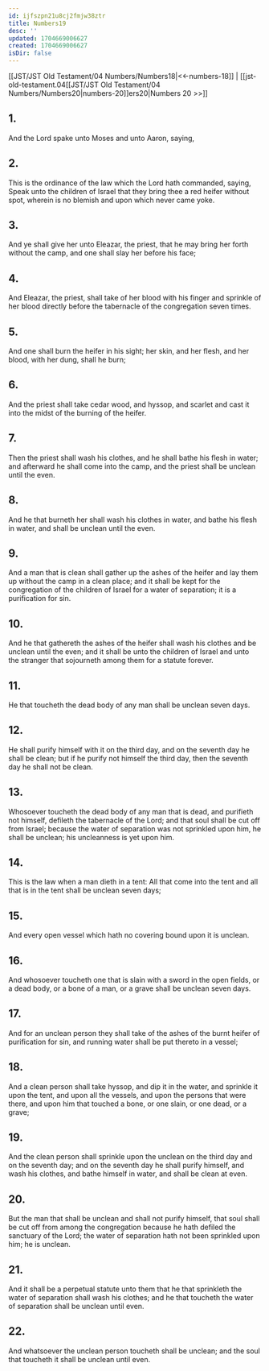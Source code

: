 ```yaml
---
id: ijfszpn21u8cj2fmjw38ztr
title: Numbers19
desc: ''
updated: 1704669006627
created: 1704669006627
isDir: false
---
```

[[JST/JST Old Testament/04 Numbers/Numbers18|<<-numbers-18]] | [[jst-old-testament.04[[JST/JST Old Testament/04 Numbers/Numbers20|numbers-20]]ers20|Numbers 20 >>]]
## 1.
And the Lord spake unto Moses and unto Aaron, saying,
## 2.
This is the ordinance of the law which the Lord hath commanded, saying, Speak unto the children of Israel that they bring thee a red heifer without spot, wherein is no blemish and upon which never came yoke.
## 3.
And ye shall give her unto Eleazar, the priest, that he may bring her forth without the camp, and one shall slay her before his face;
## 4.
And Eleazar, the priest, shall take of her blood with his finger and sprinkle of her blood directly before the tabernacle of the congregation seven times.
## 5.
And one shall burn the heifer in his sight; her skin, and her flesh, and her blood, with her dung, shall he burn;
## 6.
And the priest shall take cedar wood, and hyssop, and scarlet and cast it into the midst of the burning of the heifer.
## 7.
Then the priest shall wash his clothes, and he shall bathe his flesh in water; and afterward he shall come into the camp, and the priest shall be unclean until the even.
## 8.
And he that burneth her shall wash his clothes in water, and bathe his flesh in water, and shall be unclean until the even.
## 9.
And a man that is clean shall gather up the ashes of the heifer and lay them up without the camp in a clean place; and it shall be kept for the congregation of the children of Israel for a water of separation; it is a purification for sin.
## 10.
And he that gathereth the ashes of the heifer shall wash his clothes and be unclean until the even; and it shall be unto the children of Israel and unto the stranger that sojourneth among them for a statute forever.
## 11.
He that toucheth the dead body of any man shall be unclean seven days.
## 12.
He shall purify himself with it on the third day, and on the seventh day he shall be clean; but if he purify not himself the third day, then the seventh day he shall not be clean.
## 13.
Whosoever toucheth the dead body of any man that is dead, and purifieth not himself, defileth the tabernacle of the Lord; and that soul shall be cut off from Israel; because the water of separation was not sprinkled upon him, he shall be unclean; his uncleanness is yet upon him.
## 14.
This is the law when a man dieth in a tent: All that come into the tent and all that is in the tent shall be unclean seven days;
## 15.
And every open vessel which hath no covering bound upon it is unclean.
## 16.
And whosoever toucheth one that is slain with a sword in the open fields, or a dead body, or a bone of a man, or a grave shall be unclean seven days.
## 17.
And for an unclean person they shall take of the ashes of the burnt heifer of purification for sin, and running water shall be put thereto in a vessel;
## 18.
And a clean person shall take hyssop, and dip it in the water, and sprinkle it upon the tent, and upon all the vessels, and upon the persons that were there, and upon him that touched a bone, or one slain, or one dead, or a grave;
## 19.
And the clean person shall sprinkle upon the unclean on the third day and on the seventh day; and on the seventh day he shall purify himself, and wash his clothes, and bathe himself in water, and shall be clean at even.
## 20.
But the man that shall be unclean and shall not purify himself, that soul shall be cut off from among the congregation because he hath defiled the sanctuary of the Lord; the water of separation hath not been sprinkled upon him; he is unclean.
## 21.
And it shall be a perpetual statute unto them that he that sprinkleth the water of separation shall wash his clothes; and he that toucheth the water of separation shall be unclean until even.
## 22.
And whatsoever the unclean person toucheth shall be unclean; and the soul that toucheth it shall be unclean until even.

